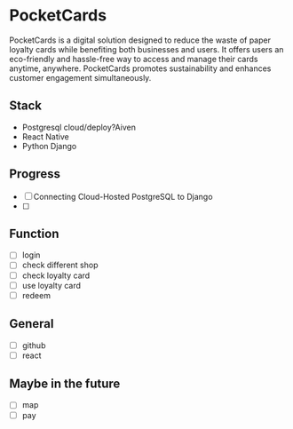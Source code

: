 # PocketCards
PocketCards is a digital solution designed to reduce the waste of paper loyalty cards while benefiting both businesses and users. It offers users an eco-friendly and hassle-free way to access and manage their cards anytime, anywhere. PocketCards promotes sustainability and enhances customer engagement simultaneously.

## Stack

- Postgresql cloud/deploy?Aiven
- React Native
- Python Django

## Progress

- [ ]  Connecting Cloud-Hosted PostgreSQL to Django
- [ ]  

## Function

- [ ]  login
- [ ]  check different shop
- [ ]  check loyalty card
- [ ]  use loyalty card
- [ ]  redeem

## General

- [ ]  github
- [ ]  react

## Maybe in the future

- [ ]  map
- [ ]  pay
